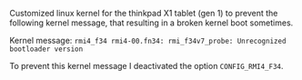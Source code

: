 Customized linux kernel for the thinkpad X1 tablet (gen 1) to prevent the following kernel message, that resulting in a broken kernel boot sometimes.

Kernel message:
`rmi4_f34 rmi4-00.fn34: rmi_f34v7_probe: Unrecognized bootloader version`

To prevent this kernel message I deactivated the option `CONFIG_RMI4_F34`.
